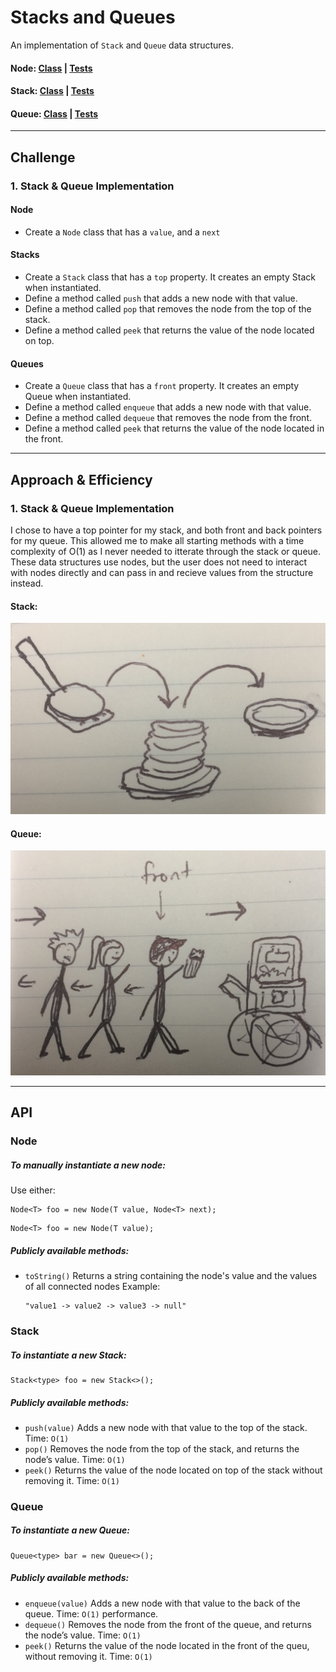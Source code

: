 # Stacks and Queues
An implementation of `Stack` and `Queue` data structures.
#### Node: [Class](/Data-Structures/stacksandqueues/src/main/java/stacksandqueues/Node.java) | [Tests](/Data-Structures/stacksandqueues/src/test/java/stacksandqueues/NodeTest.java)
#### Stack: [Class](/Data-Structures/stacksandqueues/src/main/java/stacksandqueues/Stack.java) | [Tests](/Data-Structures/stacksandqueues/src/test/java/stacksandqueues/StackTest.java)
#### Queue: [Class](/Data-Structures/stacksandqueues/src/main/java/stacksandqueues/Queue.java) | [Tests](/Data-Structures/stacksandqueues/src/test/java/stacksandqueues/QueueTest.java)

----------
## Challenge
### 1. Stack & Queue Implementation
#### Node
* Create a `Node` class that has a `value`, and a `next`
#### Stacks
* Create a `Stack` class that has a `top` property. It creates an empty Stack when instantiated.
* Define a method called `push` that adds a new node with that value.
* Define a method called `pop` that removes the node from the top of the stack.
* Define a method called `peek` that returns the value of the node located on top.
#### Queues
* Create a `Queue` class that has a `front` property. It creates an empty Queue when instantiated.
* Define a method called `enqueue` that adds a new node with that value.
* Define a method called `dequeue` that removes the node from the front.
* Define a method called `peek` that returns the value of the node located in the front.

----------
## Approach & Efficiency
### 1. Stack & Queue Implementation
I chose to have a top pointer for my stack, and both front and back pointers for my queue. This allowed me to make all starting methods with a time complexity of O(1) as I never needed to itterate through the stack or queue. These data structures use nodes, but the user does not need to interact with nodes directly and can pass in and recieve values from the structure instead.
#### Stack:
![Stack Illustration](/assets/stackIllustration.png)
#### Queue:
![Queue Illustration](/assets/queueIllustration.png)


----------
## API
### Node
##### To manually instantiate a new node:
Use either:
```
Node<T> foo = new Node(T value, Node<T> next);
```
```
Node<T> foo = new Node(T value);
```
##### Publicly available methods:
* `toString()`
  Returns a string containing the node's value and the values of all connected nodes
  Example:
  ```
  "value1 -> value2 -> value3 -> null"
  ```

### Stack
##### To instantiate a new Stack:
```
Stack<type> foo = new Stack<>();
```
##### Publicly available methods:
* `push(value)`
  Adds a new node with that value to the top of the stack. Time: `O(1)`
* `pop()`
  Removes the node from the top of the stack, and returns the node’s value. Time: `O(1)`
* `peek()`
  Returns the value of the node located on top of the stack without removing it. Time: `O(1)`

### Queue
##### To instantiate a new Queue:
```
Queue<type> bar = new Queue<>();
```
##### Publicly available methods:
* `enqueue(value)`
  Adds a new node with that value to the back of the queue. Time: `O(1)` performance.
* `dequeue()`
  Removes the node from the front of the queue, and returns the node’s value. Time: `O(1)`
* `peek()`
  Returns the value of the node located in the front of the queu, without removing it. Time: `O(1)`